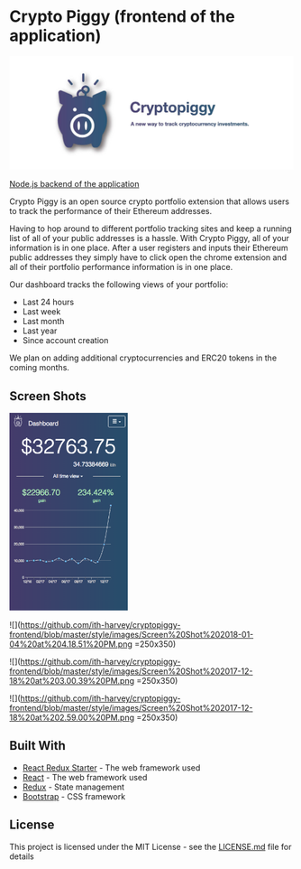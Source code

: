 # Crypto Piggy (frontend of the application)

![screenshot](https://github.com/ith-harvey/cryptopiggy-frontend/blob/master/style/images/Marquee%20(2).jpg)

[Node.js backend of the application](https://github.com/ith-harvey/cryptopiggy-backend)

Crypto Piggy is an open source crypto portfolio extension that allows users to track the performance of their Ethereum addresses.

Having to hop around to different portfolio tracking sites and keep a running list of all of your public addresses is a hassle. With Crypto Piggy, all of your information is in one place. After a user registers and inputs their Ethereum public addresses they simply have to click open the chrome extension and all of their portfolio performance information is in one place.

Our dashboard tracks the following views of your portfolio:
 - Last 24 hours
 - Last week
 - Last month
 - Last year
 - Since account creation

We plan on adding additional cryptocurrencies and ERC20 tokens in the coming months.

## Screen Shots
<img src="https://github.com/ith-harvey/cryptopiggy-frontend/blob/master/style/images/Screen%20Shot%202018-01-04%20at%204.18.51%20PM.png" height="350">

![](https://github.com/ith-harvey/cryptopiggy-frontend/blob/master/style/images/Screen%20Shot%202018-01-04%20at%204.18.51%20PM.png =250x350)


![](https://github.com/ith-harvey/cryptopiggy-frontend/blob/master/style/images/Screen%20Shot%202017-12-18%20at%203.00.39%20PM.png =250x350)

![](https://github.com/ith-harvey/cryptopiggy-frontend/blob/master/style/images/Screen%20Shot%202017-12-18%20at%202.59.00%20PM.png =250x350)

## Built With

* [React Redux Starter](https://github.com/davezuko/react-redux-starter-kit) - The web framework used
* [React](https://reactjs.org/) - The web framework used
* [Redux](https://redux.js.org/) - State management
* [Bootstrap](https://react-bootstrap.github.io/) - CSS framework

## License

This project is licensed under the MIT License - see the [LICENSE.md](LICENSE.md) file for details
